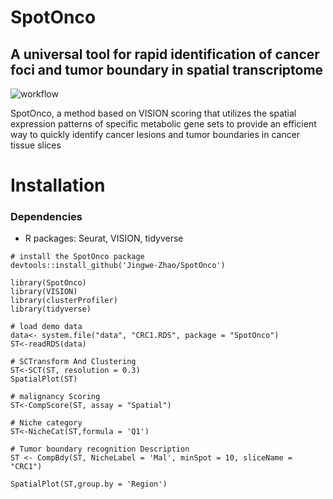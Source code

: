 # SpotOnco
## A universal tool for rapid identification of cancer foci and tumor boundary in spatial transcriptome

![workflow](https://github.com/user-attachments/assets/ba3b2ad4-7cf5-4ecf-9c37-85825298bc0b)

SpotOnco, a method based on VISION scoring that utilizes the spatial expression patterns of specific metabolic gene sets to provide an efficient way to quickly identify cancer lesions and tumor boundaries in cancer tissue slices

# Installation
### Dependencies
* R packages: Seurat, VISION, tidyverse

```
# install the SpotOnco package
devtools::install_github('Jingwe-Zhao/SpotOnco')
```

```
library(SpotOnco)
library(VISION)
library(clusterProfiler)
library(tidyverse)

# load demo data
data<- system.file("data", "CRC1.RDS", package = "SpotOnco")
ST<-readRDS(data)

# SCTransform And Clustering
ST<-SCT(ST, resolution = 0.3)
SpatialPlot(ST)

# malignancy Scoring
ST<-CompScore(ST, assay = "Spatial")

# Niche category 
ST<-NicheCat(ST,formula = 'Q1')

# Tumor boundary recognition Description
ST <- CompBdy(ST, NicheLabel = 'Mal', minSpot = 10, sliceName = "CRC1")

SpatialPlot(ST,group.by = 'Region')
```

